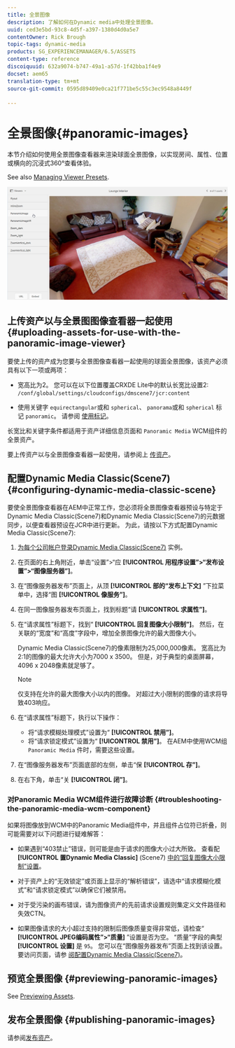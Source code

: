 ```yaml
---
title: 全景图像
description: 了解如何在Dynamic media中处理全景图像。
uuid: ced3e5bd-93c8-4d5f-a397-1380d4d0a5e7
contentOwner: Rick Brough
topic-tags: dynamic-media
products: SG_EXPERIENCEMANAGER/6.5/ASSETS
content-type: reference
discoiquuid: 632a9074-b747-49a1-a57d-1f42bba1f4e9
docset: aem65
translation-type: tm+mt
source-git-commit: 0595d89409e0ca21f771be5c55c3ec9548a8449f

---
```



# 全景图像{#panoramic-images}

本节介绍如何使用全景图像查看器来渲染球面全景图像，以实现房间、属性、位置或横向的沉浸式360°查看体验。

See also [Managing Viewer Presets](/help/assets/managing-viewer-presets.md).

![panoramic-image2](assets/panoramic-image2.png)

## 上传资产以与全景图图像查看器一起使用 {#uploading-assets-for-use-with-the-panoramic-image-viewer}

要使上传的资产成为您要与全景图像查看器一起使用的球面全景图像，该资产必须具有以下一项或两项：

* 宽高比为2。
您可以在以下位置覆盖CRXDE Lite中的默认长宽比设置2:
   `/conf/global/settings/cloudconfigs/dmscene7/jcr:content`

* 使用关键字 `equirectangular`或和 `spherical`、 `panorama`或和 `spherical` 标记 `panoramic`。 请参阅 [使用标记](/help/sites-authoring/tags.md)。

长宽比和关键字条件都适用于资产详细信息页面和 `Panoramic Media` WCM组件的全景资产。

要上传资产以与全景图像查看器一起使用，请参阅上 [传资产](/help/assets/managing-assets-touch-ui.md#uploading-assets)。

## 配置Dynamic Media Classic(Scene7) {#configuring-dynamic-media-classic-scene}

要使全景图像查看器在AEM中正常工作，您必须将全景图像查看器预设与特定于Dynamic Media Classic(Scene7)和Dynamic Media Classic(Scene7)的元数据同步，以便查看器预设在JCR中进行更新。 为此，请按以下方式配置Dynamic Media Classic(Scene7):

1. [为每个公司帐户登录Dynamic Media Classic(Scene7)](https://www.adobe.com/marketing-cloud/experience-manager/scene7-login.html) 实例。

1. 在页面的右上角附近，单击“设置”>“应 **[!UICONTROL 用程序设置”>“发布设置”>“图像服务器”]**。
1. 在“图像服务器发布”页面上，从顶 **[!UICONTROL 部的“发布上下文]** ”下拉菜单中，选择“图 **[!UICONTROL 像服务”]**。

1. 在同一图像服务器发布页面上，找到标题“请 **[!UICONTROL 求属性”]**。
1. 在“请求属性”标题下，找到“ **[!UICONTROL 回复图像大小限制”]**。 然后，在关联的“宽度”和“高度”字段中，增加全景图像允许的最大图像大小。

   Dynamic Media Classic(Scene7)的像素限制为25,000,000像素。 宽高比为2:1的图像的最大允许大小为7000 x 3500。 但是，对于典型的桌面屏幕，4096 x 2048像素就足够了。

   >[!NOTE]
   >
   >仅支持在允许的最大图像大小以内的图像。 对超过大小限制的图像的请求将导致403响应。

1. 在“请求属性”标题下，执行以下操作：

   * 将“请求模糊处理模式”设置为“ **[!UICONTROL 禁用”]**。
   * 将“请求锁定模式”设置为“ **[!UICONTROL 禁用”]**。
   在AEM中使用WCM组 `Panoramic Media` 件时，需要这些设置。

1. 在“图像服务器发布”页面底部的左侧，单击“保 **[!UICONTROL 存”]**。

1. 在右下角，单击“关 **[!UICONTROL 闭”]**。

### 对Panoramic Media WCM组件进行故障诊断 {#troubleshooting-the-panoramic-media-wcm-component}

如果将图像放到WCM中的Panoramic Media组件中，并且组件占位符已折叠，则可能需要对以下问题进行疑难解答：

* 如果遇到“403禁止”错误，则可能是由于请求的图像大小过大所致。 查看配 **[!UICONTROL 置Dynamic Media Classic]** (Scene7) [中的“回复图像大小限制”设置](/help/assets/panoramic-images.md#configuring%20dynamic%20media%20classic%20(scene7))。

* 对于资产上的“无效锁定”或页面上显示的“解析错误”，请选中“请求模糊化模式”和“请求锁定模式”以确保它们被禁用。
* 对于受污染的画布错误，请为图像资产的先前请求设置规则集定义文件路径和失效CTN。
* 如果图像请求的大小超过支持的限制后图像质量变得非常低，请检查“ **[!UICONTROL JPEG编码属性”>“质量]** ”设置是否为空。 “质量”字段的典型 **[!UICONTROL 设置]** 是 `95`。 您可以在“图像服务器发布”页面上找到该设置。 要访问页面，请参 [阅配置Dynamic Media Classic(Scene7)](/help/assets/panoramic-images.md#configuring%20dynamic%20media%20classic%20(scene7))。

## 预览全景图像 {#previewing-panoramic-images}

See [Previewing Assets](/help/assets/previewing-assets.md).

## 发布全景图像 {#publishing-panoramic-images}

请参阅[发布资产](/help/assets/publishing-dynamicmedia-assets.md)。
